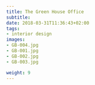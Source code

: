 ```yaml
---
title: The Green House Office
subtitle:
date: 2018-03-31T11:36:43+02:00
tags:
- interior design
images:
- GB-004.jpg
- GB-001.jpg
- GB-002.jpg
- GB-003.jpg

weight: 9
---
```



